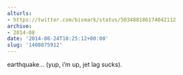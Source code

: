```yaml
---
alturls:
- https://twitter.com/bismark/status/503488186174042112
archive:
- 2014-08
date: '2014-08-24T10:25:12+00:00'
slug: '1408875912'
---
```


earthquake… (yup, i’m up, jet lag sucks).


